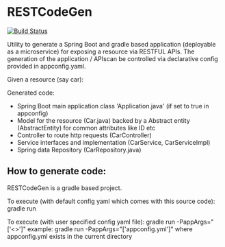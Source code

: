 # RESTCodeGen
[![Build Status](https://travis-ci.org/MrBhatt/RESTCodeGen.svg?branch=master)](https://travis-ci.org/MrBhatt/RESTCodeGen)

Utility to generate a Spring Boot and gradle based application (deployable as a microservice) for exposing a resource via RESTFUL APIs. The generation of the application / APIscan be controlled via declarative config provided in appconfig.yaml. 

Given a resource (say car):

Generated code:
 - Spring Boot main application class 'Application.java' (if set to true in appconfig)
 - Model for the resource (Car.java) backed by a Abstract entity (AbstractEntity) for common attributes like ID etc
 - Controller to route http requests (CarController)
 - Service interfaces and implementation (CarService, CarServiceImpl)
 - Spring data Repository (CarRepository.java)

## How to generate code:
RESTCodeGen is a gradle based project. 

To execute (with default config yaml which comes with this source code): 
gradle run

To execute (with user specified config yaml file):
gradle run -PappArgs="['<<path to yaml config>>']"
 example: gradle run -PappArgs="['appconfig.yml']" where appconfig.yml exists in the current directory
